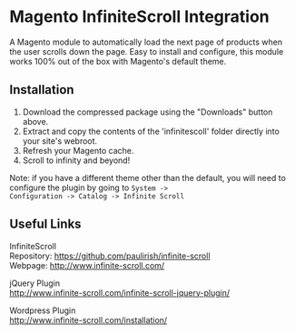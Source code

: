 Magento InfiniteScroll Integration
=====================
A Magento module to automatically load the next page of products when the user scrolls down the page. Easy to install and configure, this module works 100% out of the box with Magento's default theme.

Installation
-----
1. Download the compressed package using the "Downloads" button above.
2. Extract and copy the contents of the 'infinitescoll' folder directly into your site's webroot.
3. Refresh your Magento cache.
4. Scroll to infinity and beyond!

Note: if you have a different theme other than the default, you will need to configure the plugin by going to <code>System -> Configuration -> Catalog -> Infinite Scroll</code>

Useful Links
-----
InfiniteScroll  
Repository: https://github.com/paulirish/infinite-scroll  
Webpage: http://www.infinite-scroll.com/  

jQuery Plugin  
http://www.infinite-scroll.com/infinite-scroll-jquery-plugin/  

Wordpress Plugin  
http://www.infinite-scroll.com/installation/  